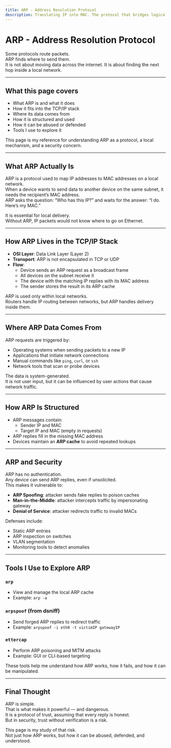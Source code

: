 ```yaml
---
title: ARP - Address Resolution Protocol
description: Translating IP into MAC. The protocol that bridges logical addressing with physical delivery.
---
```


# ARP - Address Resolution Protocol

Some protocols route packets.  
ARP finds where to send them.  
It is not about moving data across the internet. 
It is about finding the next hop inside a local network.

---

## What this page covers

- What ARP is and what it does  
- How it fits into the TCP/IP stack  
- Where its data comes from  
- How it is structured and used  
- How it can be abused or defended  
- Tools I use to explore it  

This page is my reference for understanding ARP 
as a protocol, a local mechanism, and a security concern.

---

## What ARP Actually Is

ARP is a protocol used to map IP addresses to MAC addresses on a local network.  
When a device wants to send data to another device 
on the same subnet, it needs the recipient’s MAC address.  
ARP asks the question: “Who has this IP?” and 
waits for the answer: “I do. Here’s my MAC.”

It is essential for local delivery.  
Without ARP, IP packets would not know where to go on Ethernet.

---

## How ARP Lives in the TCP/IP Stack

- **OSI Layer**: Data Link Layer (Layer 2)  
- **Transport**: ARP is not encapsulated in TCP or UDP  
- **Flow**:
  - Device sends an ARP request as a broadcast frame  
  - All devices on the subnet receive it  
  - The device with the matching IP replies with its MAC address  
  - The sender stores the result in its ARP cache

ARP is used only within local networks.  
Routers handle IP routing between networks, but ARP handles delivery inside them.

---

## Where ARP Data Comes From

ARP requests are triggered by:

- Operating systems when sending packets to a new IP  
- Applications that initiate network connections  
- Manual commands like `ping`, `curl`, or `ssh`  
- Network tools that scan or probe devices

The data is system-generated.  
It is not user input, but it can be influenced by user actions that cause network traffic.

---

## How ARP Is Structured

- ARP messages contain:
  - Sender IP and MAC  
  - Target IP and MAC (empty in requests)  
- ARP replies fill in the missing MAC address  
- Devices maintain an **ARP cache** to avoid repeated lookups

---

## ARP and Security

ARP has no authentication.  
Any device can send ARP replies, even if unsolicited.  
This makes it vulnerable to:

- **ARP Spoofing**: attacker sends fake replies to poison caches  
- **Man-in-the-Middle**: attacker intercepts traffic by impersonating gateway  
- **Denial of Service**: attacker redirects traffic to invalid MACs

Defenses include:

- Static ARP entries  
- ARP inspection on switches  
- VLAN segmentation  
- Monitoring tools to detect anomalies

---

## Tools I Use to Explore ARP

### `arp`
- View and manage the local ARP cache  
- Example: `arp -a`

### `arpspoof` (from dsniff)
- Send forged ARP replies to redirect traffic  
- Example: `arpspoof -i eth0 -t victimIP gatewayIP`

### `ettercap`
- Perform ARP poisoning and MITM attacks  
- Example: GUI or CLI-based targeting

These tools help me understand how ARP works, how it fails, and how it can be manipulated.

---

## Final Thought

ARP is simple.  
That is what makes it powerful — and dangerous.  
It is a protocol of trust, assuming that every reply is honest.  
But in security, trust without verification is a risk.

This page is my study of that risk.  
Not just how ARP works, but how it can be abused, defended, and understood.
